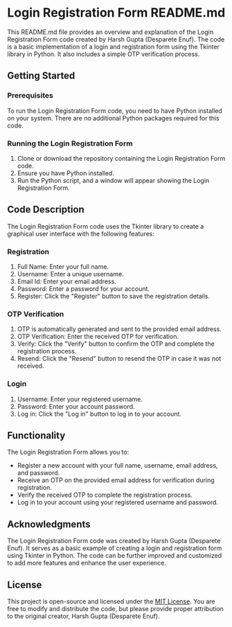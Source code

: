 # Login Registration Form README.md

This README.md file provides an overview and explanation of the Login Registration Form code created by Harsh Gupta (Desparete Enuf). The code is a basic implementation of a login and registration form using the Tkinter library in Python. It also includes a simple OTP verification process.

## Getting Started

### Prerequisites

To run the Login Registration Form code, you need to have Python installed on your system. There are no additional Python packages required for this code.

### Running the Login Registration Form

1. Clone or download the repository containing the Login Registration Form code.
2. Ensure you have Python installed.
3. Run the Python script, and a window will appear showing the Login Registration Form.

## Code Description

The Login Registration Form code uses the Tkinter library to create a graphical user interface with the following features:

### Registration

1. Full Name: Enter your full name.
2. Username: Enter a unique username.
3. Email Id: Enter your email address.
4. Password: Enter a password for your account.
5. Register: Click the "Register" button to save the registration details.

### OTP Verification

1. OTP is automatically generated and sent to the provided email address.
2. OTP Verification: Enter the received OTP for verification.
3. Verify: Click the "Verify" button to confirm the OTP and complete the registration process.
4. Resend: Click the "Resend" button to resend the OTP in case it was not received.

### Login

1. Username: Enter your registered username.
2. Password: Enter your account password.
3. Log in: Click the "Log in" button to log in to your account.

## Functionality

The Login Registration Form allows you to:

- Register a new account with your full name, username, email address, and password.
- Receive an OTP on the provided email address for verification during registration.
- Verify the received OTP to complete the registration process.
- Log in to your account using your registered username and password.

## Acknowledgments

The Login Registration Form code was created by Harsh Gupta (Desparete Enuf). It serves as a basic example of creating a login and registration form using Tkinter in Python. The code can be further improved and customized to add more features and enhance the user experience.

## License

This project is open-source and licensed under the [MIT License](LICENSE). You are free to modify and distribute the code, but please provide proper attribution to the original creator, Harsh Gupta (Desparete Enuf).
